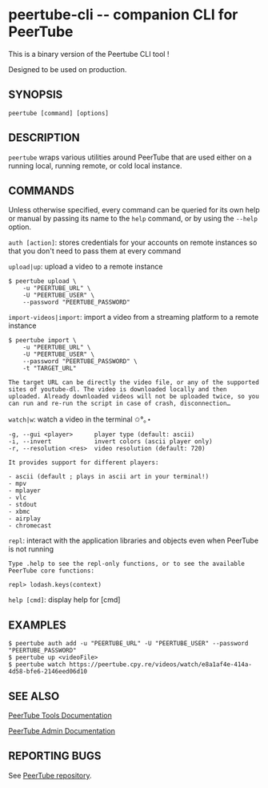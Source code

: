 peertube-cli -- companion CLI for PeerTube
=========================================

This is a binary version of the Peertube CLI tool !

Designed to be used on production.

SYNOPSIS
--------

```
peertube [command] [options]
```

DESCRIPTION
-----------

`peertube` wraps various utilities around PeerTube that are used either on a running local, running remote, or cold local instance.

COMMANDS
--------

Unless otherwise specified, every command can be queried for its own help or manual by passing its name to the `help` command, or by using the `--help` option.

`auth [action]`: stores credentials for your accounts on remote instances so that you don't need to pass them at every command

`upload|up`: upload a video to a remote instance

    $ peertube upload \
        -u "PEERTUBE_URL" \
        -U "PEERTUBE_USER" \
        --password "PEERTUBE_PASSWORD"

`import-videos|import`: import a video from a streaming platform to a remote instance

    $ peertube import \
        -u "PEERTUBE_URL" \
        -U "PEERTUBE_USER" \
        --password "PEERTUBE_PASSWORD" \
        -t "TARGET_URL"

    The target URL can be directly the video file, or any of the supported sites of youtube-dl. The video is downloaded locally and then uploaded. Already downloaded videos will not be uploaded twice, so you can run and re-run the script in case of crash, disconnection…

`watch|w`: watch a video in the terminal ✩°｡⋆

    -g, --gui <player>      player type (default: ascii)
    -i, --invert            invert colors (ascii player only)
    -r, --resolution <res>  video resolution (default: 720)

    It provides support for different players:

    - ascii (default ; plays in ascii art in your terminal!)
    - mpv
    - mplayer
    - vlc
    - stdout
    - xbmc
    - airplay
    - chromecast

`repl`: interact with the application libraries and objects even when PeerTube is not running

    Type .help to see the repl-only functions, or to see the available PeerTube core functions:
   
    repl> lodash.keys(context)

`help [cmd]`: display help for [cmd]

EXAMPLES
--------

    $ peertube auth add -u "PEERTUBE_URL" -U "PEERTUBE_USER" --password "PEERTUBE_PASSWORD"
    $ peertube up <videoFile>
    $ peertube watch https://peertube.cpy.re/videos/watch/e8a1af4e-414a-4d58-bfe6-2146eed06d10

SEE ALSO
--------

[PeerTube Tools Documentation](https://github.com/Chocobozzz/PeerTube/blob/develop/support/doc/tools.md)

[PeerTube Admin Documentation](https://docs.joinpeertube.org/lang/en/docs/)

REPORTING BUGS
--------------

See [PeerTube repository](https://github.com/Chocobozzz/PeerTube).
